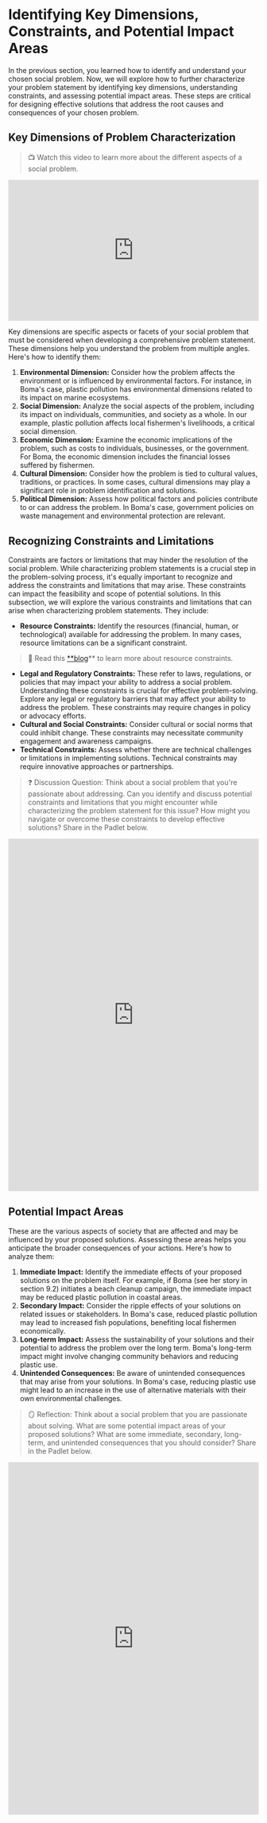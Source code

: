 # Identifying Key Dimensions, Constraints, and Potential Impact Areas

In the previous section, you learned how to identify and understand your chosen social problem. Now, we will explore how to further characterize your problem statement by identifying key dimensions, understanding constraints, and assessing potential impact areas. These steps are critical for designing effective solutions that address the root causes and consequences of your chosen problem.

## Key Dimensions of Problem Characterization

> 📺 Watch this video to learn more about the different aspects of a social problem.

<div style="position: relative; padding-bottom: 56.25%; height: 0;"><iframe src="https://www.youtube.com/embed/t_D720sSu2U?si=xP7-p87LAtEeF7Tt" title="YouTube video player" frameborder="0" allow="accelerometer; autoplay; clipboard-write; encrypted-media; gyroscope; picture-in-picture" allowfullscreen style="position: absolute; top: 0; left: 0; width: 100%; height: 100%;"></iframe></div>

Key dimensions are specific aspects or facets of your social problem that must be considered when developing a comprehensive problem statement. These dimensions help you understand the problem from multiple angles. Here's how to identify them:

1. **Environmental Dimension:** Consider how the problem affects the environment or is influenced by environmental factors. For instance, in Boma's case, plastic pollution has environmental dimensions related to its impact on marine ecosystems.
2. **Social Dimension:** Analyze the social aspects of the problem, including its impact on individuals, communities, and society as a whole. In our example, plastic pollution affects local fishermen's livelihoods, a critical social dimension.
3. **Economic Dimension:** Examine the economic implications of the problem, such as costs to individuals, businesses, or the government. For Boma, the economic dimension includes the financial losses suffered by fishermen.
4. **Cultural Dimension:** Consider how the problem is tied to cultural values, traditions, or practices. In some cases, cultural dimensions may play a significant role in problem identification and solutions.
5. **Political Dimension:** Assess how political factors and policies contribute to or can address the problem. In Boma's case, government policies on waste management and environmental protection are relevant.

## Recognizing Constraints and Limitations

Constraints are factors or limitations that may hinder the resolution of the social problem. While characterizing problem statements is a crucial step in the problem-solving process, it's equally important to recognize and address the constraints and limitations that may arise. These constraints can impact the feasibility and scope of potential solutions. In this subsection, we will explore the various constraints and limitations that can arise when characterizing problem statements. They include:

- **Resource Constraints:** Identify the resources (financial, human, or technological) available for addressing the problem. In many cases, resource limitations can be a significant constraint.

> 📖 Read this [**blog](https://www.runn.io/blog/resource-constraints)** to learn more about resource constraints.

- **Legal and Regulatory Constraints:** These refer to laws, regulations, or policies that may impact your ability to address a social problem. Understanding these constraints is crucial for effective problem-solving. Explore any legal or regulatory barriers that may affect your ability to address the problem. These constraints may require changes in policy or advocacy efforts.
- **Cultural and Social Constraints:** Consider cultural or social norms that could inhibit change. These constraints may necessitate community engagement and awareness campaigns.
- **Technical Constraints:** Assess whether there are technical challenges or limitations in implementing solutions. Technical constraints may require innovative approaches or partnerships.

> ❓ Discussion Question: Think about a social problem that you're passionate about addressing. Can you identify and discuss potential constraints and limitations that you might encounter while characterizing the problem statement for this issue? How might you navigate or overcome these constraints to develop effective solutions? Share in the Padlet below.

<div style="border:1px solid rgba(0,0,0,0.1);border-radius:2px;box-sizing:border-box;overflow:hidden;position:relative;width:100%;background:#F4F4F4"><iframe src="https://padlet.com/embed/59g1rtuh91xf7k9c" frameborder="0" allow="camera;microphone;geolocation" style="width:100%;height:708px;display:block;padding:0;margin:0"></iframe></div>

## Potential Impact Areas

These are the various aspects of society that are affected and may be influenced by your proposed solutions. Assessing these areas helps you anticipate the broader consequences of your actions. Here's how to analyze them:

1. **Immediate Impact:** Identify the immediate effects of your proposed solutions on the problem itself. For example, if Boma (see her story in section 9.2) initiates a beach cleanup campaign, the immediate impact may be reduced plastic pollution in coastal areas.
2. **Secondary Impact:** Consider the ripple effects of your solutions on related issues or stakeholders. In Boma's case, reduced plastic pollution may lead to increased fish populations, benefiting local fishermen economically.
3. **Long-term Impact:** Assess the sustainability of your solutions and their potential to address the problem over the long term. Boma's long-term impact might involve changing community behaviors and reducing plastic use.
4. **Unintended Consequences:** Be aware of unintended consequences that may arise from your solutions. In Boma's case, reducing plastic use might lead to an increase in the use of alternative materials with their own environmental challenges.

>🪞 Reflection: Think about a social problem that you are passionate about solving. What are some potential impact areas of your proposed solutions? What are some immediate, secondary, long-term, and unintended consequences that you should consider? Share in the Padlet below.

<div style="border:1px solid rgba(0,0,0,0.1);border-radius:2px;box-sizing:border-box;overflow:hidden;position:relative;width:100%;background:#F4F4F4"><iframe src="https://padlet.com/embed/8ti1x344f5eaanp" frameborder="0" allow="camera;microphone;geolocation" style="width:100%;height:708px;display:block;padding:0;margin:0"></iframe></div>
